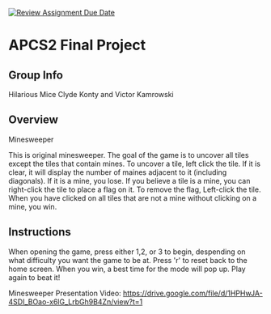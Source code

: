 [![Review Assignment Due Date](https://classroom.github.com/assets/deadline-readme-button-24ddc0f5d75046c5622901739e7c5dd533143b0c8e959d652212380cedb1ea36.svg)](https://classroom.github.com/a/syDSSnTt)
# APCS2 Final Project

## Group Info
Hilarious Mice
Clyde Konty and Victor Kamrowski
## Overview
Minesweeper

This is original minesweeper. The goal of the game is to uncover all tiles except the tiles that contain mines. 
To uncover a tile, left click the tile. If it is clear, it will display the number of maines adjacent to it (including diagonals).
If it is a mine, you lose. 
If you believe a tile is a mine, you can right-click the tile to place a flag on it. To remove the flag, Left-click the tile.
When you have clicked on all tiles that are not a mine without clicking on a mine, you win. 
## Instructions

When opening the game, press either 1,2, or 3 to begin, despending on what difficulty you want the game to be at. 
Press 'r' to reset back to the home screen.
When you win, a best time for the mode will pop up. Play again to beat it!

Minesweeper Presentation Video:
https://drive.google.com/file/d/1HPHwJA-4SDI_BOao-x6lG_LrbGh9B4Zn/view?t=1
